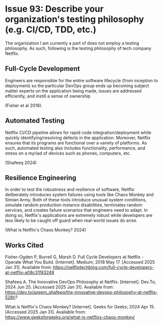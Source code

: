 # Issue 93: Describe your organization's testing philosophy (e.g. CI/CD, TDD, etc.)

The organization I am currently a part of does not employ a testing philosophy. As such, following is the testing philosophy of tech company Netflix.

## Full-Cycle Development
Engineers are responsible for the entire software lifecycle (from inception to deployment) so the particular DevOps group ends up becoming subject matter experts on the application being made, issues are addressed efficiently, and instill a sense of ownership 

(Fisher et al 2018). 

## Automated Testing
Netflix CI/CD pipeline allows for rapid code integration/deployment while quickly identifying/resolving defects in the application. Moreover, Netflix ensures that its programs are functional over a variety of platforms. As such, automated testing also includes functionality, performance, and stress on a myriad of devices such as phones, computers, etc. 

(Shafeeq 2024)

## Resilience Engineering 
In order to test the robustness and resilience of software, Netflix deliberately introduces system failures using tools like Chaos Monkey and Simian Army. Both of these tools introduce unusual system conditions, simulate random production instance disabilities, terminates random services, and creates failure scenarios that engineers need to adapt. In doing so, Netflix's applications are extremely robust while developers are less likely to be caught off guard when real-world issues do arise.  

(What is Netflix's Chaos Monkey? 2024)

## Works Cited
Fisher-Ogden P, Burrell G, Marsh D. Full Cycle Developers at Netflix - Operate What You Build. [Internet]. Medium; 2018 May 17. [Accessed 2025 Jan 31]. Available from: https://netflixtechblog.com/full-cycle-developers-at-netflix-a08c31f83249

Shafeeq A. The Innovative DevOps Philosophy at Netflix. [Internet]. Dev.To; 2024 Jun 25. [Accessed 2025 Jan 31]. Available from: https://dev.to/azeem_shafeeq/the-innovative-devops-philosophy-at-netflix-528h?

What is Netflix's Chaos Monkey? [Internet]. Geeks for Geeks; 2024 Apr 15. [Accessed 2025 Jan 31]. Available from: https://www.geeksforgeeks.org/what-is-netflixs-chaos-monkey/